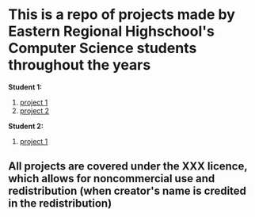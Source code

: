 # This is a repo of projects made by Eastern Regional Highschool's Computer Science students throughout the years

**Student 1:**
  1. [project 1](https://example.com)
  2. [project 2](https://example.com)

**Student 2:**
  1. [project 1](https://example.com)


## All projects are covered under the XXX licence, which allows for noncommercial use and redistribution (when creator's name is credited in the redistribution)
